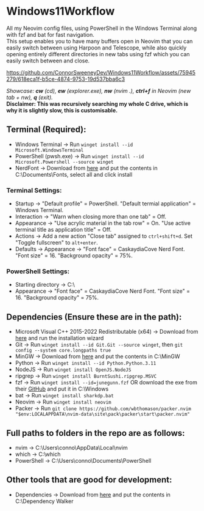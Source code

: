 # Windows11Workflow

All my Neovim config files, using PowerShell in the Windows Terminal along with fzf and bat for fast navigation.\
This setup enables you to have many buffers open in Neovim that you can easily switch between using Harpoon and Telescope, while also quickly opening entirely different directories in new tabs using fzf which you can easily switch between and close.

https://github.com/ConnorSweeneyDev/Windows11Workflow/assets/75945279/618eca1f-b5ce-4874-9753-19d537bba6c3

*Showcase: **cw** (cd), **ew** (explorer.exe), **nw** (nvim .), **ctrl+f** in Neovim (new tab + nw), **q** (exit).*\
**Disclaimer: This was recursively searching my whole C drive, which is why it is slightly slow, this is customisable.**

## Terminal (Required):
- Windows Terminal &rightarrow; Run `winget install --id Microsoft.WindowsTerminal`
- PowerShell (pwsh.exe) &rightarrow; Run `winget install --id Microsoft.Powershell --source winget`
- NerdFont &rightarrow; Download from [here](https://www.nerdfonts.com/font-downloads) and put the contents in C:\Documents\Fonts, select all and click install
### Terminal Settings:
- Startup &rightarrow; "Default profile" = PowerShell. "Default termial application" = Windows Terminal.
- Interaction &rightarrow; "Warn when closing more than one tab" = Off.
- Appearance &rightarrow; "Use acrylic material in the tab row" = On. "Use active terminal title as application title" = Off.
- Actions &rightarrow; Add a new action "Close tab" assigned to `ctrl+shift+d`. Set "Toggle fullscreen" to `alt+enter`.
- Defaults &rightarrow; Appearance &rightarrow; "Font face" = CaskaydiaCove Nerd Font. "Font size" = 16. "Background opacity" = 75%.
### PowerShell Settings:
- Starting directory &rightarrow; C:\
- Appearance &rightarrow; "Font face" = CaskaydiaCove Nerd Font. "Font size" = 16. "Background opacity" = 75%.

## Dependencies (Ensure these are in the path):
- Microsoft Visual C++ 2015-2022 Redistributable (x64) &rightarrow; Download from [here](https://learn.microsoft.com/en-us/cpp/windows/latest-supported-vc-redist?view=msvc-170) and run the installation wizard
- Git &rightarrow; Run `winget install --id Git.Git --source winget`, then `git config --system core.longpaths true`
- MinGW &rightarrow; Download from [here](https://www.mingw-w64.org/downloads/) and put the contents in C:\MinGW
- Python &rightarrow; Run `winget install --id Python.Python.3.11`
- NodeJS &rightarrow; Run `winget install OpenJS.NodeJS`
- ripgrep &rightarrow; Run `winget install BurntSushi.ripgrep.MSVC`
- fzf &rightarrow; Run `winget install --id=junegunn.fzf` OR download the exe from their [GitHub](https://github.com/junegunn/fzf-bin/releases) and put it in C:\Windows
- bat &rightarrow; Run `winget install sharkdp.bat`
- Neovim &rightarrow; Run `winget install neovim`
- Packer &rightarrow; Run `git clone https://github.com/wbthomason/packer.nvim "$env:LOCALAPPDATA\nvim-data\site\pack\packer\start\packer.nvim"`

## Full paths to folders in the repo are as follows:
- nvim &rightarrow; C:\Users\conno\AppData\Local\nvim
- which &rightarrow; C:\which
- PowerShell &rightarrow; C:\Users\conno\Documents\PowerShell

## Other tools that are good for development:
- Dependencies &rightarrow; Download from [here](https://github.com/lucasg/Dependencies) and put the contents in C:\Dependency Walker

